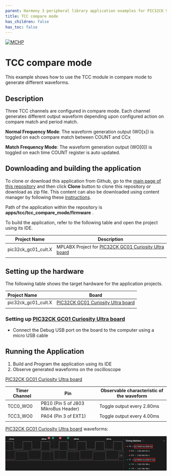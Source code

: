 ```yaml
---
parent: Harmony 3 peripheral library application examples for PIC32CK SG/GC Family
title: TCC compare mode 
has_children: false
has_toc: false
---
```


[![MCHP](https://www.microchip.com/ResourcePackages/Microchip/assets/dist/images/logo.png)](https://www.microchip.com)

# TCC compare mode

This example shows how to use the TCC module in compare mode to generate different waveforms.

## Description

Three TCC channels are configured in compare mode. Each channel generates different output waveform depending upon configured action on compare match and period match.

**Normal Frequency Mode**: The waveform generation output (WO[x]) is toggled on each compare match between COUNT and CCx

**Match Frequency Mode**: The waveform generation output (WO[0]) is toggled on each time COUNT register is auto updated.

## Downloading and building the application

To clone or download this application from Github, go to the [main page of this repository](https://github.com/Microchip-MPLAB-Harmony/csp_apps_pic32ck_gc) and then click **Clone** button to clone this repository or download as zip file.
This content can also be downloaded using content manager by following these [instructions](https://github.com/Microchip-MPLAB-Harmony/contentmanager/wiki).

Path of the application within the repository is **apps/tcc/tcc_compare_mode/firmware** .

To build the application, refer to the following table and open the project using its IDE.

| Project Name      | Description                                    |
| ----------------- | ---------------------------------------------- |
| pic32ck_gc01_cult.X    | MPLABX Project for [PIC32CK GC01 Curiosity Ultra board]()|
|||

## Setting up the hardware

The following table shows the target hardware for the application projects.

| Project Name| Board|
|:---------|:---------:|
| pic32ck_gc01_cult.X    | [PIC32CK GC01 Curiosity Ultra board]()|
|||

### Setting up [PIC32CK GC01 Curiosity Ultra board]()

- Connect the Debug USB port on the board to the computer using a micro USB cable

## Running the Application

1. Build and Program the application using its IDE
2. Observe generated waveforms on the oscilloscope

[PIC32CK GC01 Curiosity Ultra board]()

| Timer Channel   | Pin      | Observable characteristic of the waveform
| ----------------| ---------| -----------------------------------------|
| TCC0_WO0 | PB10 (Pin 5 of J803 MikroBus Header)  | Toggle output every 2.80ms |
| TCC3_WO0 | PA04 (Pin 3 of EXT1)  				   | Toggle output every 4.00ms |
||||

[PIC32CK GC01 Curiosity Ultra board]() waveforms:

  ![output](images/output_tcc_compare_mode.png)
